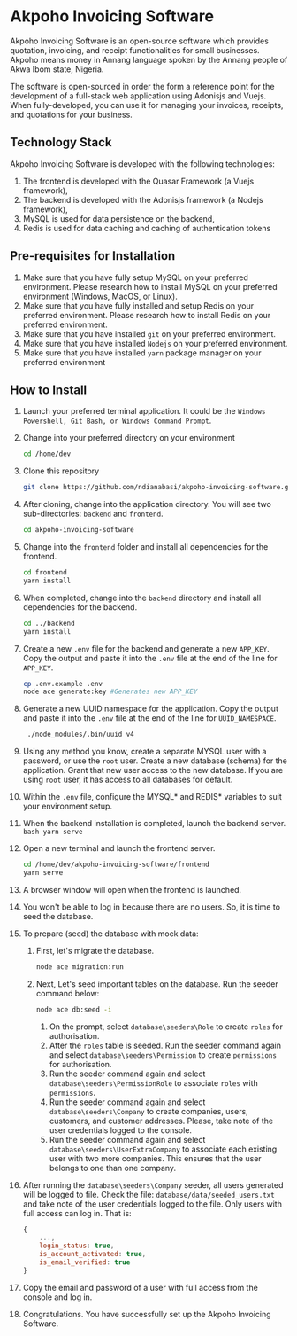# Akpoho Invoicing Software

Akpoho Invoicing Software is an open-source software which provides quotation, invoicing, and receipt functionalities for small businesses. Akpoho means money in Annang language spoken by the Annang people of Akwa Ibom state, Nigeria.

The software is open-sourced in order the form a reference point for the development of a full-stack web application using Adonisjs and Vuejs. When fully-developed, you can use it for managing your invoices, receipts, and quotations for your business.

## Technology Stack

Akpoho Invoicing Software is developed with the following technologies:
1. The frontend is developed with the Quasar Framework (a Vuejs framework),
2. The backend is developed with the Adonisjs framework (a Nodejs framework),
3. MySQL is used for data persistence on the backend,
4. Redis is used for data caching and caching of authentication tokens

## Pre-requisites for Installation

1. Make sure that you have fully setup MySQL on your preferred environment. Please research how to install MySQL on your preferred environment (Windows, MacOS, or Linux).
2. Make sure that you have fully installed and setup Redis on your preferred environment. Please research how to install Redis on your preferred environment.
3. Make sure that you have installed `git` on your preferred environment.
4. Make sure that you have installed `Nodejs` on your preferred environment.
5. Make sure that you have installed `yarn` package manager on your preferred environment

## How to Install

1. Launch your preferred terminal application. It could be the `Windows Powershell, Git Bash, or Windows Command Prompt`.

2. Change into your preferred directory on your environment
   
    ```bash
    cd /home/dev
    ```
3. Clone this repository
    ```bash
    git clone https://github.com/ndianabasi/akpoho-invoicing-software.git
    ```
4. After cloning, change into the application directory. You will see two sub-directories: `backend` and `frontend`.
    ```bash
    cd akpoho-invoicing-software
    ```
5. Change into the `frontend` folder and install all dependencies for the frontend.
    ```bash
    cd frontend
    yarn install
    ```
6. When completed, change into the `backend` directory and install all dependencies for the backend.
    ```bash
    cd ../backend
    yarn install
    ```
7. Create a new `.env` file for the backend and generate a new `APP_KEY`. Copy the output and paste it into the `.env` file at the end of the line for `APP_KEY`.
    ```bash
    cp .env.example .env
    node ace generate:key #Generates new APP_KEY
    ```
8. Generate a new UUID namespace for the application. Copy the output and paste it into the `.env` file at the end of the line for `UUID_NAMESPACE`.
   ```bash
    ./node_modules/.bin/uuid v4
    ```
9. Using any method you know, create a separate MYSQL user with a password, or use the `root` user. Create a new database (schema) for the application. Grant that new user access to the new database. If you are using `root` user, it has access to all databases for default.
10. Within the `.env` file, configure the MYSQL* and REDIS* variables to suit your environment setup.
11.  When the backend installation is completed, launch the backend server.
    ```bash
    yarn serve
    ```
12. Open a new terminal and launch the frontend server.
    ```bash
    cd /home/dev/akpoho-invoicing-software/frontend
    yarn serve
    ```
13. A browser window will open when the frontend is launched. 
14. You won't be able to log in because there are no users. So, it is time to seed the database.
15. To prepare (seed) the database with mock data:
    1.  First, let's migrate the database.
        ```bash
        node ace migration:run
        ```
    2.  Next, Let's seed important tables on the database. Run the seeder command below:
      
        ```bash
        node ace db:seed -i
        ``` 

        1.  On the prompt, select `database\seeders\Role` to create `roles` for authorisation. 
        2.  After the `roles` table is seeded. Run the seeder command again and select `database\seeders\Permission` to create `permissions` for authorisation. 
        3.  Run the seeder command again and select `database\seeders\PermissionRole` to associate `roles` with `permissions`. 
        4.  Run the seeder command again and select `database\seeders\Company` to create companies, users, customers, and customer addresses. Please, take note of the user credentials logged to the console.
        5.  Run the seeder command again and select `database\seeders\UserExtraCompany` to associate each existing user with two more companies. This ensures that the user belongs to one than one company.
    
16. After running the `database\seeders\Company` seeder, all users generated will be logged to file. Check the file: `database/data/seeded_users.txt` and take note of the user credentials logged to the file. Only users with full access can log in. That is:
    ```js
    {
        ...,
        login_status: true, 
        is_account_activated: true, 
        is_email_verified: true
    }
    
    ```
   1.  Copy the email and password of a user with full access from the console and log in.
   2.  Congratulations. You have successfully set up the Akpoho Invoicing Software.